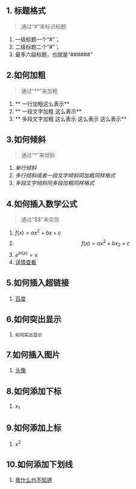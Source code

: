 ## 1. 标题格式
>通过“#”来标识标题
1. 一级标题一个“#”；
2. 二级标题二个“#”；
3. 最多六级标题，也就是“######”


## 2.如何加粗
>通过“**”来加粗
1. ** 一行加粗这么表示**
2. ** 一段文字加粗
    这么表示**
3. ** 多段文字加粗
    这么表示
    这么表示
    这么表示**


## 3.如何倾斜
>通过“*”来倾斜
1. *单行倾斜*
2. *多行倾斜或者一段文字倾斜同加粗同样格式*
3. *多段文字倾斜同多段加粗同样格式*


## 4.如何插入数学公式
>通过"$$"来实现
1. $f(x)=ax^2+bx+c$
2. $$f(x)=ax^2+bx_2+c$$
3. $e^{ln(x)}=x$
4. [详情查看](https://www.jianshu.com/p/70917dab822b)


## 5.如何插入超链接
1. [百度](https://www.baidu.com)

## 6.如何突出显示
1. `如何突出显示`


## 7.如何插入图片
1. [头像](/Users/shiluyou/Desktop/Nlp/pictures/touxiang.jpg)


## 8.如何添加下标
1. x<sub>1</sub>

## 9.如何添加上标
1. x<sup>2</sup>

## 10.如何添加下划线
1. <u>我什么也不知道</u>